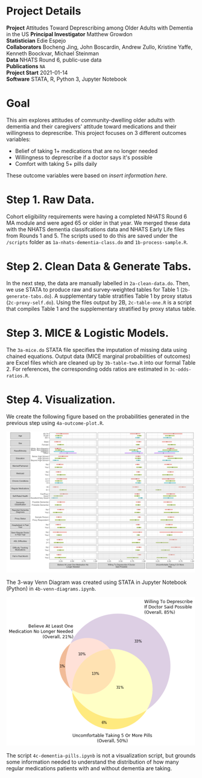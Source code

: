 # Project Details

**Project**                 Attitudes Toward Deprescribing among Older Adults with Dementia in the US
**Principal Investigator**  Matthew Growdon                
**Statistician**            Edie Espejo                    
**Collaborators**           Bocheng Jing, John Boscardin, Andrew Zullo, Kristine Yaffe, Kenneth Boockvar, Michael Steinman  
**Data**                    NHATS Round 6, public-use data    
**Publications**            `NA`                           
**Project Start**           2021-01-14                     
**Software**                STATA, R, Python 3, Jupyter Notebook

# Goal
This aim explores attitudes of community-dwelling older adults with dementia and their caregivers' attitude toward medications and their willingness to deprescribe. This project focuses on 3 different outcomes variables:

- Belief of taking 1+ medications that are no longer needed
- Willingness to deprescribe if a doctor says it's possible
- Comfort with taking 5+ pills daily

These outcome variables were based on *insert information here*.

# Step 1. Raw Data.
Cohort eligibility requirements were having a completed NHATS Round 6 MA module and were aged 65 or older in that year. We merged these data with the NHATS dementia classifcations data and NHATS Early Life files from Rounds 1 and 5. The scripts used to do this are saved under the `/scripts` folder as `1a-nhats-dementia-class.do` and `1b-process-sample.R`.

# Step 2. Clean Data & Generate Tabs.
In the next step, the data are manually labelled in `2a-clean-data.do`. Then, we use STATA to produce raw and survey-weighted tables for Table 1 (`2b-generate-tabs.do`). A supplementary table stratifies Table 1 by proxy status (`2c-proxy-self.do`). Using the files output by 2B, `2c-table-one.R` is a script that compiles Table 1 and the supplementary stratified by proxy status table.

# Step 3. MICE & Logistic Models.
The `3a-mice.do` STATA file specifies the imputation of missing data using chained equations. Output data (MICE marginal probabilities of outcomes) are Excel files which are cleaned up by `3b-table-two.R` into our formal Table 2. For references, the corresponding odds ratios are estimated in `3c-odds-ratios.R`.

# Step 4. Visualization.
We create the following figure based on the probabilities generated in the previous step using `4a-outcome-plot.R`.

<img src='https://github.com/geriatricsresearch/rp3-aim3-medication-attitudes/blob/main/plots/attitude-agreements/attitude-agreements.001.jpeg?raw=true' width=500> 

The 3-way Venn Diagram was created using STATA in Jupyter Notebook (Python) in `4b-venn-diagrams.ipynb`.

<img src='https://github.com/geriatricsresearch/rp3-aim3-medication-attitudes/blob/main/plots/venn-3way-svy.png?raw=true' width=500>

The script `4c-dementia-pills.ipynb` is not a visualization script, but grounds some information needed to understand the distribution of how many regular medications patients with and without dementia are taking.
